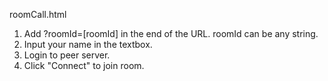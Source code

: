 roomCall.html
1. Add ?roomId=[roomId] in the end of the URL. roomId can be any string.
2. Input your name in the textbox.
3. Login to peer server.
4. Click "Connect" to join room.